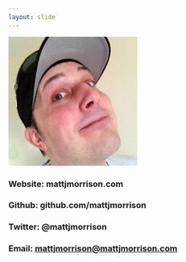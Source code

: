 ```yaml
---
layout: slide 
---
```


![Face](/assets/images/face.jpeg)

### Website: mattjmorrison.com
### Github: github.com/mattjmorrison
### Twitter: @mattjmorrison
### Email: mattjmorrison@mattjmorrison.com
